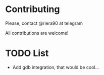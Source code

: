 # Contributing
Please, contact @riera90 at telegram

All contributions are welcome!


# TODO List
 - Add gdb integration, that would be cool...

